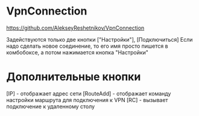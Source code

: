 # VpnConnection
https://github.com/AlekseyReshetnikov/VpnConnection

Задействуются только две кнопки
["Настройки"], [Подключиться]
Если надо сделать новое соединение, то его имя просто пишется в комбобоксе,
а потом нажимается кнопка "Настройки"

# Дополнительные кнопки
[IP] - отображает адрес сети
[RouteAdd] - отображает команду настройки маршрута для подключения к VPN
[RC] - вызывает подключение к удаленному столу


